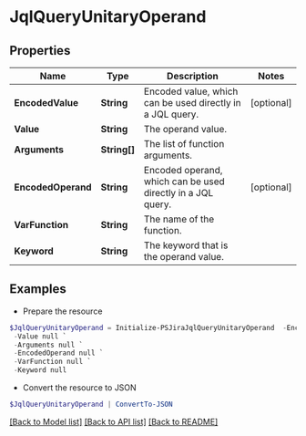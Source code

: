 # JqlQueryUnitaryOperand
## Properties

Name | Type | Description | Notes
------------ | ------------- | ------------- | -------------
**EncodedValue** | **String** | Encoded value, which can be used directly in a JQL query. | [optional] 
**Value** | **String** | The operand value. | 
**Arguments** | **String[]** | The list of function arguments. | 
**EncodedOperand** | **String** | Encoded operand, which can be used directly in a JQL query. | [optional] 
**VarFunction** | **String** | The name of the function. | 
**Keyword** | **String** | The keyword that is the operand value. | 

## Examples

- Prepare the resource
```powershell
$JqlQueryUnitaryOperand = Initialize-PSJiraJqlQueryUnitaryOperand  -EncodedValue null `
 -Value null `
 -Arguments null `
 -EncodedOperand null `
 -VarFunction null `
 -Keyword null
```

- Convert the resource to JSON
```powershell
$JqlQueryUnitaryOperand | ConvertTo-JSON
```

[[Back to Model list]](../README.md#documentation-for-models) [[Back to API list]](../README.md#documentation-for-api-endpoints) [[Back to README]](../README.md)

